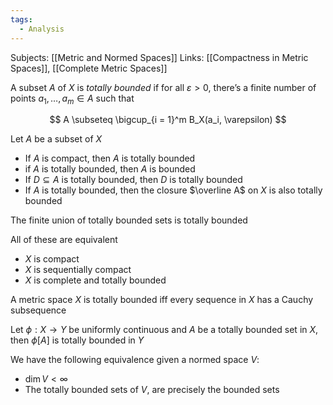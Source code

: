 ```yaml
---
tags:
  - Analysis
---
```

Subjects: [[Metric and Normed Spaces]]
Links: [[Compactness in Metric Spaces]], [[Complete Metric Spaces]] 

A subset $A$ of $X$ is _totally bounded_ if for all $\varepsilon>0$, there’s a finite number of points $a_1, \dots, a_m \in A$ such that

$$ A \subseteq \bigcup_{i = 1}^m B_X(a_i, \varepsilon) $$

Let $A$ be a subset of $X$

- If $A$ is compact, then $A$ is totally bounded
- if $A$ is totally bounded, then $A$ is bounded
- If $D\subseteq A$ is totally bounded, then $D$ is totally bounded
- If $A$ is totally bounded, then the closure $\overline A$ on $X$ is also totally bounded

The finite union of totally bounded sets is totally bounded

All of these are equivalent
- $X$ is compact
- $X$ is sequentially compact
- $X$ is complete and totally bounded

A metric space $X$ is totally bounded iff every sequence in $X$ has a Cauchy subsequence

Let $\phi:X \to Y$ be uniformly continuous and $A$ be a totally bounded set in $X$, then $\phi[A]$ is totally bounded in $Y$

We have the following equivalence given a normed space $V$:
- $\dim V< \infty$
- The totally bounded sets of $V$, are precisely the bounded sets
